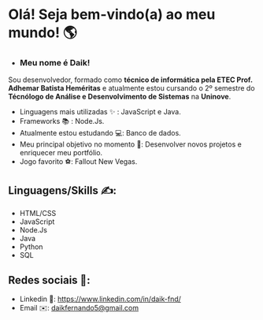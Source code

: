 # Olá! Seja bem-vindo(a) ao meu mundo! 🌎

- ### Meu nome é Daik! <br>
Sou desenvolvedor, formado como **técnico de informática pela ETEC Prof. Adhemar Batista Heméritas** e atualmente estou cursando o 2º semestre do **Técnólogo de Análise e Desenvolvimento de Sistemas** na **Uninove**.

- Linguagens mais utilizadas ✨ : JavaScript e Java.
- Frameworks 📚 : Node.Js.
- Atualmente estou estudando 💻: Banco de dados.
- Meu principal objetivo no momento 🎯: Desenvolver novos projetos e enriquecer meu portfólio.
- Jogo favorito ⚽: Fallout New Vegas.

 ## Linguagens/Skills ✍️:
- HTML/CSS
- JavaScript
- Node.Js
- Java
- Python
- SQL

## Redes sociais 📢:

- Linkedin 🔗: https://www.linkedin.com/in/daik-fnd/
- Email ✉️: daikfernando5@gmail.com
